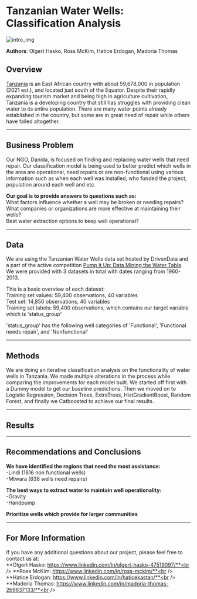 # Tanzanian Water Wells: Classification Analysis

![intro_img](https://encrypted-tbn0.gstatic.com/images?q=tbn:ANd9GcRViQi4iXHyV60RZCIarzcONNB9xso0WumPSg&usqp=CAU)

**Authors**: Olgert Hasko, Ross McKim, Hatice Erdogan, Madoria Thomas

## Overview

[Tanzania](https://www.britannica.com/place/Tanzania) is an East African country with about 59,678,000 in population (2021 est.), and located just south of the Equator. Despite their rapidly expanding tourism market and being high in agriculture cultivation, Tanzania is a developing country that still has struggles with providing clean water to its entire population. There are many water points already established in the country, but some are in great need of repair while others have failed altogether.

***

## Business Problem

Our NGO, Danida, is focused on finding and replacing water wells that need repair. Our classification model is being used to better predict which wells in the area are operational, need repairs or are non-functional using various information such as when each well was installed, who funded the project, population around each well and etc. 

**Our goal is to provide answers to questions such as:**<br />
What factors influence whether a well may be broken or needing repairs?<br />
What companies or organizations are more effective at maintaining their wells?<br />
Best water extraction options to keep well operational?<br />

***

## Data

We are using the Tanzanian Water Wells data set hosted by DrivenData and a part of the active competition [Pump it Up: Data Mining the Water Table](https://www.drivendata.org/competitions/7/pump-it-up-data-mining-the-water-table/). We were provided with 3 datasets in total with dates ranging from 1960- 2013. 

This is a basic overview of each dataset:<br />
Training set values: 59,400 observations, 40 variables<br />
Test set: 14,850 observations, 40 variables<br />
Training set labels: 59,400 observations; which contains our target variable which is 'status_group'<br />

'status_group' has the following well categories of 'Functional', 'Functional needs repair', and 'Nonfunctional' 

***
## Methods

We are doing an iterative classification analysis on the functionality of water wells in Tanzania. We made multiple alterations in the process while comparing the improvements for each model built. We started off first with a Dummy model to get our baseline predictions. Then we moved on to Logistic Regression, Decision Trees, ExtraTrees, HistGradientBoost, Random Forest, and finally we Catboosted to achieve our final results. 

***

## Results



***
## Recommendations and Conclusions
**We have identified the regions that need the most assistance:<br />**
-Lindi (1816 non functional wells)<br />
-Mtwara (638 wells need repairs)<br />

**The best ways to extract water to maintain well operationality:<br />**
-Gravity<br />
-Handpump<br />

**Prioritize wells which provide for larger communities**

***
## For More Information

If you have any additional questions about our project, please feel free to contact us at:<br />
**Olgert Hasko: https://www.linkedin.com/in/olgert-hasko-47519097/**<br />
**Ross McKim: https://www.linkedin.com/in/ross-mckim/**<br />
**Hatice Erdogan: https://www.linkedin.com/in/haticekastan/**<br />
**Madoria Thomas: https://www.linkedin.com/in/madoria-thomas-2b9637133/**<br />
